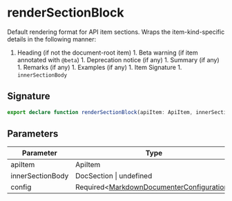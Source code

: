 
# renderSectionBlock

Default rendering format for API item sections. Wraps the item-kind-specific details in the following manner:

1. Heading (if not the document-root item) 1. Beta warning (if item annotated with `@beta`<!-- -->) 1. Deprecation notice (if any) 1. Summary (if any) 1. Remarks (if any) 1. Examples (if any) 1. Item Signature 1. `innerSectionBody`

## Signature

```typescript
export declare function renderSectionBlock(apiItem: ApiItem, innerSectionBody: DocSection | undefined, config: Required<MarkdownDocumenterConfiguration>): DocSection;
```

## Parameters

|  Parameter | Type | Description |
|  --- | --- | --- |
|  apiItem | ApiItem | TODO |
|  innerSectionBody | DocSection \| undefined | TODO |
|  config | Required&lt;[MarkdownDocumenterConfiguration](docs/api-markdown-documenter/markdowndocumenterconfiguration-interface)<!-- -->&gt; | TODO |

